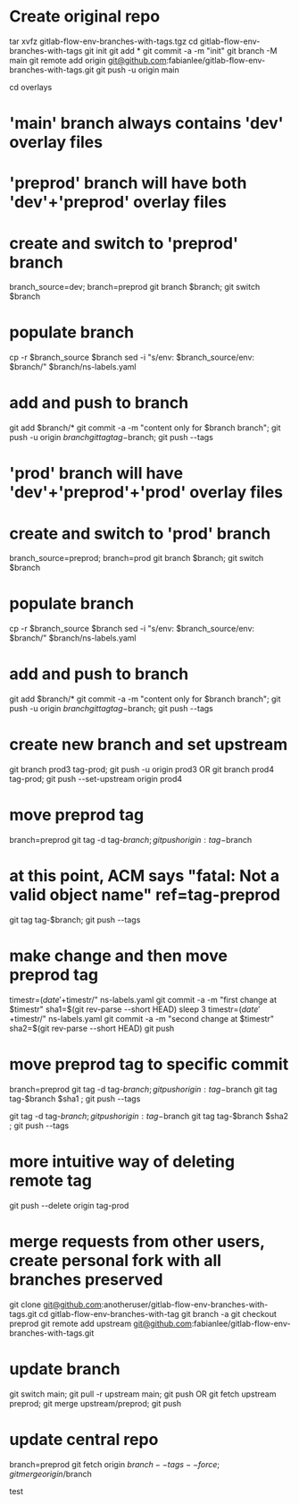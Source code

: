 

# Create original repo

tar xvfz gitlab-flow-env-branches-with-tags.tgz
cd gitlab-flow-env-branches-with-tags
git init
git add *
git commit -a -m "init"
git branch -M main
git remote add origin git@github.com:fabianlee/gitlab-flow-env-branches-with-tags.git
git push -u origin main

cd overlays
# 'main' branch always contains 'dev' overlay files

#
# 'preprod' branch will have both 'dev'+'preprod' overlay files
#
# create and switch to 'preprod' branch
branch_source=dev; branch=preprod
git branch $branch; git switch $branch
# populate branch
cp -r $branch_source $branch
sed -i "s/env: $branch_source/env: $branch/" $branch/ns-labels.yaml
# add and push to branch
git add $branch/*
git commit -a -m "content only for $branch branch"; git push -u origin $branch
git tag tag-$branch; git push --tags

#
# 'prod' branch will have 'dev'+'preprod'+'prod' overlay files
#
# create and switch to 'prod' branch
branch_source=preprod; branch=prod
git branch $branch; git switch $branch
# populate branch
cp -r $branch_source $branch
sed -i "s/env: $branch_source/env: $branch/" $branch/ns-labels.yaml
# add and push to branch
git add $branch/*
git commit -a -m "content only for $branch branch"; git push -u origin $branch
git tag tag-$branch; git push --tags

# create new branch and set upstream
git branch prod3 tag-prod; git push -u origin prod3
OR
git branch prod4 tag-prod; git push --set-upstream origin prod4


# move preprod tag
branch=preprod
git tag -d tag-$branch; git push origin :tag-$branch
# at this point, ACM says "fatal: Not a valid object name" ref=tag-preprod
git tag tag-$branch; git push --tags


# make change and then move preprod tag
timestr=$(date '+%Y-%m-%dT%H-%M-%S%z'); sed -i "s/mod2: .*/mod2: TIME$timestr/" ns-labels.yaml
git commit -a -m "first change at $timestr"
sha1=$(git rev-parse --short HEAD)
sleep 3
timestr=$(date '+%Y-%m-%dT%H-%M-%S%z'); sed -i "s/mod2: .*/mod2: TIME$timestr/" ns-labels.yaml
git commit -a -m "second change at $timestr"
sha2=$(git rev-parse --short HEAD)
git push


# move preprod tag to specific commit
branch=preprod
git tag -d tag-$branch; git push origin :tag-$branch
git tag tag-$branch $sha1 ; git push --tags

git tag -d tag-$branch; git push origin :tag-$branch
git tag tag-$branch $sha2 ; git push --tags

# more intuitive way of deleting remote tag
git push --delete origin tag-prod


# merge requests from other users, create personal fork with all branches preserved
git clone git@github.com:anotheruser/gitlab-flow-env-branches-with-tags.git
cd gitlab-flow-env-branches-with-tag
git branch -a
git checkout preprod
git remote add upstream git@github.com:fabianlee/gitlab-flow-env-branches-with-tags.git

# update branch
git switch main; git pull -r upstream main; git push
OR
git fetch upstream preprod; git merge upstream/preprod; git push

# update central repo
branch=preprod
git fetch origin $branch --tags --force; git merge origin/$branch

test
